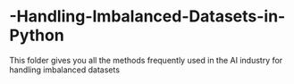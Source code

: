 # -Handling-Imbalanced-Datasets-in-Python
This folder gives you all the methods frequently used in the AI industry for handling imbalanced datasets

